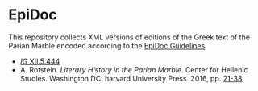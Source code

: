 # EpiDoc

This repository collects XML versions of editions of the Greek text of the Parian Marble encoded according to the [EpiDoc Guidelines](http://www.stoa.org/epidoc/gl/latest/):

* [*IG* XII.5.444](https://epigraphy.packhum.org/text/77668)
* A. Rotstein. *Literary History in the Parian Marble*. Center for Hellenic Studies. Washington DC: harvard University Press. 2016, pp. [21-38](https://chs.harvard.edu/CHS/article/display/6484.2-text-and-translation)
